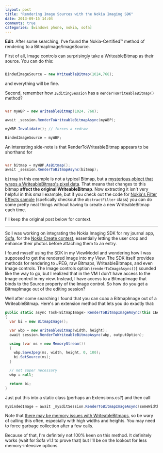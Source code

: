 ```yaml
---
layout: post
title: "Rendering Image Sources with the Nokia Imaging SDK"
date: 2013-09-15 14:04
comments: true
categories: [windows phone, nokia, sofa]
---
```


**Edit**: After some searching, I've found the Nokia-Certified&trade; method of rendering to a BitmapImage/ImageSource.

First of all, Image controls can surprisingly take a WriteableBitmap as their source. You can do this:

``` csharp

BindedImageSource = new WriteableBitmap(1024,768);

```

and everything will be fine.

Second, remember how `IEditingSession` has a `RenderToWriteableBitmap()` method?

``` csharp

var myWBP = new WriteableBitmap(1024, 768);

await _session.RenderToWriteableBitmapAsync(myWBP);

myWBP.Invalidate(); // forces a redraw

BindedImageSource = myWBP;

```

An interesting side-note is that RenderToWriteableBitmap appears to be shorthand for

``` csharp

var bitmap = myWBP.AsBitmap();
await _session.RenderToBitmapAsync(bitmap);

```

`bitmap` in this example is not a typical Bitmap, but a [mysterious object that wraps a WriteableBitmap's pixel data](http://developer.nokia.com/Resources/Library/Imaging_API_Ref/#!nokiainteropserviceswindowsruntime-namespace/writeablebitmapextensions-class/writeablebitmapextensions-methods/asbitmap-method.html). That means that changes to this bitmap **affect the original WriteableBitmap**. Now extracting it isn't very helpful in this small example, but if you check out the code for [Nokia's Filter Effects sample](http://developer.nokia.com/Resources/Library/Lumia/#!nokia-imaging-sdk/sample-projects/filter-effects.html) (spefically checkout the `AbstractFilter` class) you can do some pretty neat things without having to create a new WriteableBitmap each time.

I'll keep the original post below for context.

***

So I was working on integrating the Nokia Imaging SDK for my journal app, [Sofa](http://blog.y2bd.me/sofa/), for the [Nokia Create contest](http://developer.nokia.com/create/), essentially letting the user crop and enhance their photos before attaching them to an entry. 

I found myself using the SDK in my ViewModel and wondering how I was supposed to get the rendered image into my View. The SDK itself provides methods for rendering to JPEG, raw Bitmaps, WriteableBitmaps, and even Image controls. The Image controls option (`renderToImageAsync()`) sounded like the way to go, but I realized that in the VM I don't have access to the Image control in my view. Instead, I have access to a BitmapImage that binds to the Source property of the Image control. So how do you get a BitmapImage out of the editing session?

Well after some searching I found that you can coax a BitmapImage out of a WriteableBitmap. Here's an extension method that lets you do exactly that:

``` csharp
public static async Task<BitmapImage> RenderToBitmapImageAsync(this IEditingSession session, int width, int height, OutputOption outputOption = OutputOption.PreserveAspectRatio)
{
  var bi = new BitmapImage();

  var wbp = new WriteableBitmap(width, height);
  await session.RenderToWriteableBitmapAsync(wbp, outputOption);

  using (var ms = new MemoryStream())
  {
    wbp.SaveJpeg(ms, width, height, 0, 100);
    bi.SetSource(ms);
  }

  // not super necessary
  wbp = null;

  return bi;
}
```

Just put this into a static class (perhaps an Extensions.cs?) and then call

``` csharp
myBindedImage = await _myEditSession.RenderToBitmapImageAsync(someWidth, someHeight, outputOptionIfYouWant);
```

Note that [there may be memory issues with WriteableBitmaps](https://www.google.com/search?q=writeablebitmap+memory+leak), so be wary of calling this often, especially with high widths and heights. You may need to force garbage collection after a few calls.

Because of that, I'm definitely not 100% keen on this method. It definitely works (wait for Sofa v1.1 to prove that) but I'll be on the lookout for less memory-intensive options.
